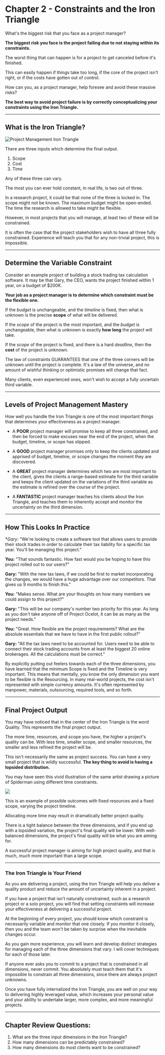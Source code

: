 # Chapter 2 - Constraints and the Iron Triangle

What's the biggest risk that you face as a project manager?

**The biggest risk you face is the project failing due to not staying within its constraints.**

The worst thing that can happen is for a project to get canceled before it's finished.

This can easily happen if things take too long, if the core of the project isn't right, or if the costs have gotten out of control.

How can you, as a project manager, help foresee and avoid these massive risks?

**The best way to avoid project failure is by correctly conceptualizing your constraints using the Iron Triangle.**

---

## What is the Iron Triangle?


<img src="./project-management-triangle.png" alt="Project Management Iron Triangle" style="max-width: 70%; margin-left: auto; margin-right: auto;">

There are three inputs which determine the final output.

1. Scope
2. Cost
3. Time

Any of these three can vary.

The most you can ever hold constant, in real life, is two out of three.

In a research project, it could be that none of the three is locked in. The scope might not be known. The maximum budget might be open-ended. The time the research is allowed to take might be flexible.

However, in most projects that you will manage, at least two of these will be constrained.

It is often the case that the project stakeholders wish to have all three fully constrained. Experience will teach you that for any non-trivial project, this is impossible.

----

## Determine the Variable Constraint

Consider an example project of building a stock trading tax calculation software. It may be that Gary, the CEO, wants the project finished within 1 year, on a budget of $200K.

**Your job as a project manager is to determine which constraint must be the flexible one.**

If the *budget* is unchangeable, and the *timeline* is fixed, then what is unknown is the precise **scope** of what will be delivered.

If the *scope* of the project is the most important, and the *budget* is unchangeable, then what is unknown is exactly **how long** the project will take.

If the *scope* of the project is fixed, and there is a hard *deadline*, then the **cost** of the project is unknown.

The law of constraints GUARANTEES that one of the three corners will be unknown until the project is complete. It's a law of the universe, and no amount of wishful thinking or optimistic promises will change that fact.

Many clients, even experienced ones, won't wish to accept a fully uncertain third variable.

----

## Levels of Project Management Mastery

How well you handle the Iron Triangle is one of the most important things that determines your effectiveness as a project manager.

- A **POOR** project manager will promise to keep all three constrained, and then be forced to make excuses near the end of the project, when the budget, timeline, or scope has slipped.

- A **GOOD** project manager promises only to keep the clients updated and apprised of budget, timeline, or scope changes the moment they are discovered.

- A **GREAT** project manager determines which two are most important to the client, gives the clients a range-based estimate for the third variable and keeps the client updated on the variations of the third variable as the estimate is refined over the course of the project.

- A **FANTASTIC** project manager teaches his clients about the Iron Triangle, and teaches them to inherently accept and monitor the uncertainty on the third dimension.

----

## How This Looks In Practice

**Gary:* "We're looking to create a software tool that allows users to provide their stock trades in order to calculate their tax liability for a specific tax year. You'll be managing this project."

**You:** "That sounds fantastic. How fast would you be hoping to have this project rolled out to our users?"

**Gary:** "With the new tax laws, if we could be first to market incorporating the changes, we would have a huge advantage over our competitors. That gives us 9 months to finish this."

**You:** "Makes sense. What are your thoughts on how many members we could assign to this project?"

**Gary:** "This will be our company's number two priority for this year. As long as you don't take anyone off of Project Ocelot, it can be as many as the project needs."

**You:** "Great. How flexible are the project requirements? What are the absolute essentials that we have to have in the first public rollout?"

**Gary:** "All the tax laws need to be accounted for. Users need to be able to connect their stock trading accounts from at least the biggest 20 online brokerages. All the calculations must be correct."

By explicitly putting out feelers towards each of the three dimensions, you have learned that the minimum Scope is fixed and the Timeline is very important. This means that mentally, you know the only dimension you want to be flexible is the Resourcing. In many real-world projects, the cost isn't represented with simple currency amounts. It's often represented by manpower, materials, outsourcing, required tools, and so forth.

----

## Final Project Output

You may have noticed that in the center of the Iron Triangle is the word Quality. This represents the final project output.

The more time, resources, and scope you have, the higher a project's quality can be. With less time, smaller scope, and smaller resources, the smaller and less refined the project will be.

This isn't necessarily the same as project success. You can have a very small project that is wildly successful. **The key thing to avoid is having a lopsided distribution.**

You may have seen this vivid illustration of the same artist drawing a picture of Spiderman using different time constraints.

<img src="./project-management-varied-time-spiderman-drawing.png" style="max-width: 70%; margin-left: auto; margin-right: auto;">

This is an example of possible outcomes with fixed resources and a fixed scope, varying the project timeline.

Allocating more time may result in dramatically better project quality.

There is a tight balance between the three dimensions, and if you end up with a lopsided variation, the project's final quality will be lower. With well-balanced dimensions, the project's final quality will be what you are aiming for.

A successful project manager is aiming for high project quality, and that is much, *much* more important than a large scope.

----

### The Iron Triangle is Your Friend

As you are delivering a project, using the Iron Triangle will help you deliver a quality product and reduce the amount of uncertainty inherent in a project.

If you have a project that isn't naturally constrained, such as a research project or a solo project, you will find that setting constraints will increase your effectiveness at delivering a successful project.

At the beginning of every project, you should know which constraint is necessarily variable and monitor that one closely. If you monitor it closely, then you and the team won't be taken by surprise when the inevitable changes occur.

As you gain more experience, you will learn and develop distinct strategies for managing each of the three dimensions that vary. I will cover techniques for each of those later.

If anyone ever asks you to commit to a project that is constrained in all dimensions, never commit. You absolutely must teach them that it's impossible to constrain all three dimensions, since there are always project unknowns.

Once you have fully internalized the Iron Triangle, you are well on your way to delivering highly leveraged value, which increases your personal value and your ability to undertake larger, more complex, and more meaningful projects.

----

## Chapter Review Questions:
1. What are the three input dimensions in the Iron Triangle?
2. How many dimensions can be predictably constrained?
3. How many dimensions do most clients want to be constrained?
